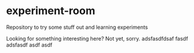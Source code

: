 # experiment-room
Repository to try some stuff out and learning experiments

Looking for something interesting here? Not yet, sorry.
adsfasdfdsaf
fasdf
adsfasdf
asdf
asdf

